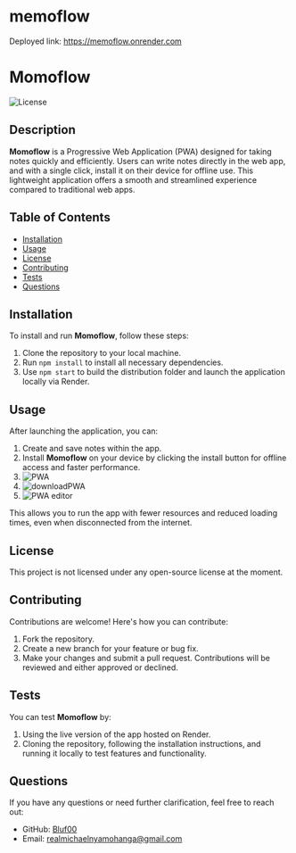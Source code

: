 # memoflow

Deployed link: https://memoflow.onrender.com

# Momoflow

![License](https://img.shields.io/badge/license-None-blue.svg)

## Description
**Momoflow** is a Progressive Web Application (PWA) designed for taking notes quickly and efficiently. Users can write notes directly in the web app, and with a single click, install it on their device for offline use. This lightweight application offers a smooth and streamlined experience compared to traditional web apps.

## Table of Contents
- [Installation](#installation)
- [Usage](#usage)
- [License](#license)
- [Contributing](#contributing)
- [Tests](#tests)
- [Questions](#questions)

## Installation
To install and run **Momoflow**, follow these steps:
1. Clone the repository to your local machine.
2. Run `npm install` to install all necessary dependencies.
3. Use `npm start` to build the distribution folder and launch the application locally via Render.

## Usage
After launching the application, you can:
1. Create and save notes within the app.
2. Install **Momoflow** on your device by clicking the install button for offline access and faster performance.
3. ![PWA](https://github.com/user-attachments/assets/c0825fe4-0945-4810-a72f-3042246fd1bf)
4. ![downloadPWA](https://github.com/user-attachments/assets/ce4c8f28-398c-4389-a9e5-bde79f28f646)
5. ![PWA editor](https://github.com/user-attachments/assets/26915c9f-775e-4847-b438-318751db63e3)



   
This allows you to run the app with fewer resources and reduced loading times, even when disconnected from the internet.

## License
This project is not licensed under any open-source license at the moment.

## Contributing
Contributions are welcome! Here's how you can contribute:
1. Fork the repository.
2. Create a new branch for your feature or bug fix.
3. Make your changes and submit a pull request. Contributions will be reviewed and either approved or declined.

## Tests
You can test **Momoflow** by:
1. Using the live version of the app hosted on Render.
2. Cloning the repository, following the installation instructions, and running it locally to test features and functionality.

## Questions
If you have any questions or need further clarification, feel free to reach out:
- GitHub: [Bluf00](https://github.com/Bluf00)
- Email: [realmichaelnyamohanga@gmail.com](mailto:realmichaelnyamohanga@gmail.com)
